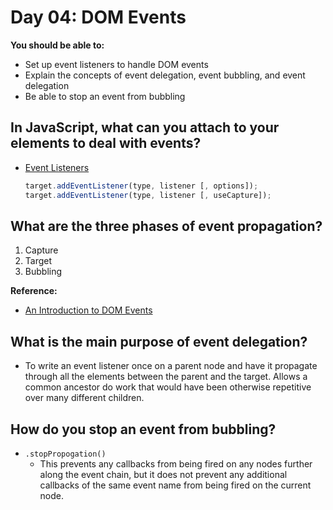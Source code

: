 # Day 04: DOM Events

**You should be able to:**
- Set up event listeners to handle DOM events
- Explain the concepts of event delegation, event bubbling, and event delegation
- Be able to stop an event from bubbling


## In JavaScript, what can you attach to your elements to deal with events?

- [Event Listeners](https://developer.mozilla.org/en-US/docs/Web/API/EventTarget/addEventListener)
  ```js
  target.addEventListener(type, listener [, options]);
  target.addEventListener(type, listener [, useCapture]);
  ```


## What are the three phases of event propagation?

1. Capture
2. Target
3. Bubbling

**Reference:**
- [An Introduction to DOM Events](https://www.smashingmagazine.com/2013/11/an-introduction-to-dom-events/#event-phases)


## What is the main purpose of event delegation?

- To write an event listener once on a parent node and have it propagate through all the elements between the parent and the target. Allows a common ancestor do work that would have been otherwise repetitive over many different children.


## How do you stop an event from bubbling?

- `.stopPropogation()`
  - This prevents any callbacks from being fired on any nodes further along the event chain, but it does not prevent any additional callbacks of the same event name from being fired on the current node.
